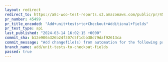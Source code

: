 ```yaml
---
layout: redirect
redirect_to: https://a8c-woo-test-reports.s3.amazonaws.com/public/pr/45499/api/index.html
pr_number: 45499
pr_title_encoded: "Add+unit+tests+to+Checkout+Additional+Fields"
pr_test_type: api
last_published: "2024-03-14 16:02:15 +0000"
commit_sha: b12e900a326b24f307c5f1cbb38d79daf92613ca
commit_message: "Add changefile(s) from automation for the following project(s): wooco…"
branch_name: add/unit-tests-to-checkout-fields
passed: true
---
```

